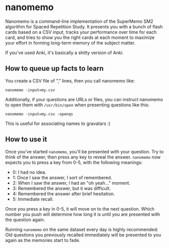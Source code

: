 # nanomemo

Nanomemo is a command-line implementation of the SuperMemo SM2 algorithm for
Spaced Repetition Study. It presents you with a bunch of flash cards based on a
CSV input, tracks your performance over time for each card, and tries to show
you the right cards at each moment to maximize your effort in forming long-term
memory of the subject matter.

If you've used Anki, it's basically a shitty version of Anki.

## How to queue up facts to learn

You create a CSV file of "<question>,<answer>" lines, then you call nanomemo
like:

```
nanomemo -input=my.csv
```

Additionally, if your questions are URLs or files, you can instruct nanomemo to
open them with `/usr/bin/open` when presenting questions like this:

```
nanomemo -input=my.csv -openqs
```

This is useful for associating names to gravatars :)

## How to use it

Once you've started `nanomemo`, you'll be presented with your question. Try to
think of the answer, then press any key to reveal the answer. `nanomemo` now
expects you to press a key from 0-5, with the following meanings:

* 0: I had no idea.
* 1: Once I saw the answer, I sort of remembered.
* 2: When I saw the answer, I had an "oh yeah..." moment.
* 3: Remembered the answer, but it was difficult.
* 4: Remembered the answer after brief hesitation.
* 5: Immediate recall.

Once you press a key in 0-5, it will move on to the next question. Which number
you push will determine how long it is until you are presented with the question
again.

Running `nanomemo` on the same dataset every day is highly recommended: Old
questions you previously recalled immediately will be presented to you again as
the memories start to fade.
